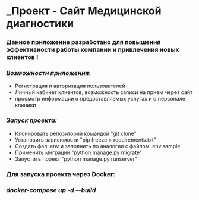 # _Проект - Сайт Медицинской диагностики

### Данное приложение разработано для повышения эффективности работы компании и привлечения новых клиентов !

### **_Возможности приложения_**:
  - Регистрация и авторизация пользователей
  - Личный кабинет клиентов, возможность записи на прием через сайт
  - просмотр информации о предоставляемых услугах и о персонале клиники 

### **_Запуск проекта:_**
  - Клонировать репозиторий командой "git clone"
  - Установить зависимости "pip freeze > requirements.txt"
  - Создать фал .env и заполнить по аналогии с файлом .env.sample
  - Применить миграции "python manage.py migrate"
  - Запустить проект "python manage.py runserver"


### Для запуска проекта через Docker:

### _docker-compose up -d --build_  